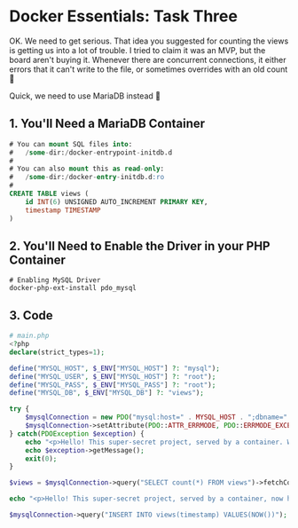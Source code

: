 # Docker Essentials: Task Three

OK. We need to get serious. That idea you suggested for counting
the views is getting us into a lot of trouble. I tried to claim
it was an MVP, but the board aren't buying it. Whenever there are
concurrent connections, it either errors that it can't write to the
file, or sometimes overrides with an old count 💩

Quick, we need to use MariaDB instead 🙈

## 1. You'll Need a MariaDB Container

```sql
# You can mount SQL files into:
#   /some-dir:/docker-entrypoint-initdb.d
#
# You can also mount this as read-only:
#   /some-dir:/docker-entry-initdb.d:ro
#
CREATE TABLE views (
    id INT(6) UNSIGNED AUTO_INCREMENT PRIMARY KEY,
    timestamp TIMESTAMP
)
```

## 2. You'll Need to Enable the Driver in your PHP Container

```shell
# Enabling MySQL Driver
docker-php-ext-install pdo_mysql
```

## 3. Code

```php
# main.php
<?php
declare(strict_types=1);

define("MYSQL_HOST", $_ENV["MYSQL_HOST"] ?: "mysql");
define("MYSQL_USER", $_ENV["MYSQL_HOST"] ?: "root");
define("MYSQL_PASS", $_ENV["MYSQL_PASS"] ?: "root");
define("MYSQL_DB", $_ENV["MYSQL_DB"] ?: "views");

try {
    $mysqlConnection = new PDO("mysql:host=" . MYSQL_HOST . ";dbname=" . MYSQL_DB, MYSQL_USER, MYSQL_PASS);
    $mysqlConnection->setAttribute(PDO::ATTR_ERRMODE, PDO::ERRMODE_EXCEPTION);
} catch(PDOException $exception) {
    echo "<p>Hello! This super-secret project, served by a container. We're not sure how many views right now, but try again soon 😄</p>" . PHP_EOL;
    echo $exception->getMessage();
    exit(0);
}

$views = $mysqlConnection->query("SELECT count(*) FROM views")->fetchColumn();

echo "<p>Hello! This super-secret project, served by a container, now has ${views} views.</p>" . PHP_EOL;

$mysqlConnection->query("INSERT INTO views(timestamp) VALUES(NOW())");
```
